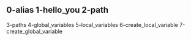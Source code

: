 0-alias
1-hello_you
2-path
-
3-paths
4-global_variables
5-local_variables
6-create_local_variable
7-create_global_variable
